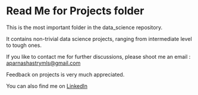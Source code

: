 Read Me for Projects folder
============================

This is the most important folder in the data_science repository.

It contains non-trivial data science projects, ranging from intermediate level to tough ones.

If you like to contact me for further discussions, please shoot me an email : aparnashastrymls@gmail.com

Feedback on projects is very much appreciated.

You can also find me on [LinkedIn](https://www.linkedin.com/in/aparnacshastry/)
